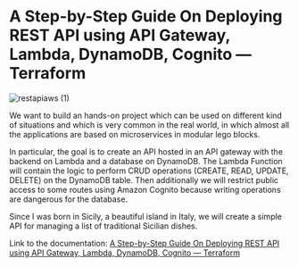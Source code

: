 # A Step-by-Step Guide On Deploying REST API using API Gateway, Lambda, DynamoDB, Cognito — Terraform

![restapiaws (1)](https://github.com/mattiamazzari/restapi-aws/assets/71759564/e1293dd9-1776-417a-8b44-0166f3ae48f8)

We want to build an hands-on project which can be used on different kind of situations and which is very common in the real world, in which almost all the applications are based on microservices in modular lego blocks.

In particular, the goal is to create an API hosted in an API gateway with the backend on Lambda and a database on DynamoDB. The Lambda Function will contain the logic to perform CRUD operations (CREATE, READ, UPDATE, DELETE) on the DynamoDB table. Then additionally we will restrict public access to some routes using Amazon Cognito because writing operations are dangerous for the database.

Since I was born in Sicily, a beautiful island in Italy, we will create a simple API for managing a list of traditional Sicilian dishes.

Link to the documentation:
[A Step-by-Step Guide On Deploying REST API using API Gateway, Lambda, DynamoDB, Cognito — Terraform](https://medium.com/@mattiamazzari/a-step-by-step-guide-on-deploying-rest-api-using-api-gateway-lambda-cognito-terraform-f277814d048e)
